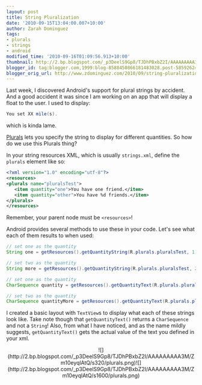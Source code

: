 ```yaml
---
layout: post
title: String Pluralization
date: '2010-09-15T13:04:00.007+10:00'
author: Zarah Dominguez
tags:
- plurals
- strings
- android
modified_time: '2010-09-16T01:09:56.913+10:00'
thumbnail: http://2.bp.blogspot.com/_p3DeelS9Gp8/TJDhPBxbZ2I/AAAAAAAAA3M/Zm10eyqlAtQ/s72-c/plurals.png
blogger_id: tag:blogger.com,1999:blog-8588450866181483028.post-585926241537941570
blogger_orig_url: http://www.zdominguez.com/2010/09/string-pluralization.html
---
```


Last week, I discovered Android's support for plural strings by accident. And a good accident it was since I am working on an app that will display a float to the user. I used to display:

```java
You set XX mile(s).
```

which is kinda lame.

[Plurals](http://developer.android.com/guide/topics/resources/string-resource.html#Plurals) lets you specify the string to display for different quantities. So how do we use this Plurals thing?

In your string resources XML, which is usually `strings.xml`, define the `plurals` element like so:

```xml
<?xml version="1.0" encoding="utf-8"?>
<resources>
<plurals name="pluralsTest">
   <item quantity="one">You have one friend.</item>
   <item quantity="other">You have %d friends.</item>
</plurals>
</resources>
```

Remember, your parent node must be `<resources>`!

Android provides several methods to use these in your code. Let's see what each of them results to when used:

```java
// set one as the quantity
String one = getResources().getQuantityString(R.plurals.pluralsTest, 1);

// set two as the quantity
String more = getResources().getQuantityString(R.plurals.pluralsTest, 2, 2);

// set one as the quantity
CharSequence quantity = getResources().getQuantityText(R.plurals.pluralsTest, 1);

// set two as the quantity
CharSequence quantityMore = getResources().getQuantityText(R.plurals.pluralsTest, 2);
```

I created a basic layout with `TextView`s to display what each of these strings look like. Take note though that `getQuantityText()` returns a `CharSequence` and not a `String`! Also, from what I have noticed, and as the name mildly suggests, `getQuantityText()` gets the actual value of the text you defined in your xml.

<div style="text-align: center;">![](http://2.bp.blogspot.com/_p3DeelS9Gp8/TJDhPBxbZ2I/AAAAAAAAA3M/Zm10eyqlAtQ/s320/plurals.png)![](http://2.bp.blogspot.com/_p3DeelS9Gp8/TJDhPBxbZ2I/AAAAAAAAA3M/Zm10eyqlAtQ/s1600/plurals.png)</div>
